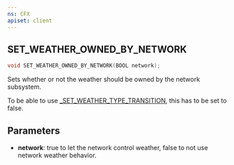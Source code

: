 ```yaml
---
ns: CFX
apiset: client
---
```

## SET_WEATHER_OWNED_BY_NETWORK

```c
void SET_WEATHER_OWNED_BY_NETWORK(BOOL network);
```

Sets whether or not the weather should be owned by the network subsystem.

To be able to use [_SET_WEATHER_TYPE_TRANSITION](#_0x578C752848ECFA0C), this has to be set to false.

## Parameters
* **network**: true to let the network control weather, false to not use network weather behavior.

